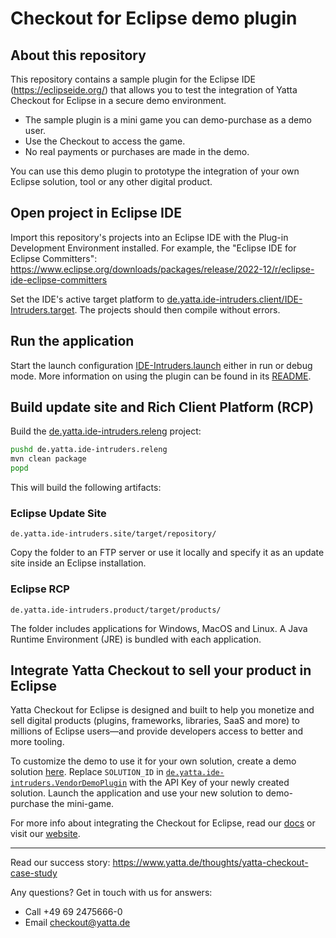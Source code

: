 # Checkout for Eclipse demo plugin

## About this repository

This repository contains a sample plugin for the Eclipse IDE (https://eclipseide.org/) that allows you to test the integration of Yatta Checkout for Eclipse in a secure demo environment.
*  The sample plugin is a mini game you can demo-purchase as a demo user.
*  Use the Checkout to access the game.
*  No real payments or purchases are made in the demo.

You can use this demo plugin to prototype the integration of your own Eclipse solution, tool or any other digital product.

## Open project in Eclipse IDE

Import this repository's projects into an Eclipse IDE with the Plug-in Development Environment installed. For example, the "Eclipse IDE for Eclipse Committers": https://www.eclipse.org/downloads/packages/release/2022-12/r/eclipse-ide-eclipse-committers

Set the IDE's active target platform to [de.yatta.ide-intruders.client/IDE-Intruders.target](de.yatta.ide-intruders.client/IDE-Intruders.target). The projects should then compile without errors.

## Run the application

Start the launch configuration [IDE-Intruders.launch](de.yatta.ide-intruders.client/IDE-Intruders.launch) either in run or debug mode.
More information on using the plugin can be found in its [README](de.yatta.ide-intruders.product/README.txt).

## Build update site and Rich Client Platform (RCP)

Build the [de.yatta.ide-intruders.releng](de.yatta.ide-intruders.releng) project:
```bash
pushd de.yatta.ide-intruders.releng
mvn clean package
popd
```
This will build the following artifacts:

### Eclipse Update Site
```
de.yatta.ide-intruders.site/target/repository/
```
Copy the folder to an FTP server or use it locally and specify it as an update site inside an Eclipse installation.

### Eclipse RCP
```
de.yatta.ide-intruders.product/target/products/
```
The folder includes applications for Windows, MacOS and Linux. A Java Runtime Environment (JRE) is bundled with each application.

## Integrate Yatta Checkout to sell your product in Eclipse

Yatta Checkout for Eclipse is designed and built to help you monetize and sell digital products (plugins, frameworks, libraries, SaaS and more) to millions of Eclipse users—and provide developers access to better and more tooling.

To customize the demo to use it for your own solution, create a demo solution [here](https://www.yatta.de/portal). Replace `SOLUTION_ID` in [`de.yatta.ide-intruders.VendorDemoPlugin`](de.yatta.ide-intruders.client/src/de/yatta/ideintruders/VendorDemoPlugin.java) with the API Key of your newly created solution. Launch the application and use your new solution to demo-purchase the mini-game.

For more info about integrating the Checkout for Eclipse, read our [docs](https://www.yatta.de/docs) or visit our [website](https://www.yatta.de/checkout-for-eclipse).

---
Read our success story: https://www.yatta.de/thoughts/yatta-checkout-case-study

Any questions? Get in touch with us for answers:
  - Call +49 69 2475666-0
  - Email checkout@yatta.de
